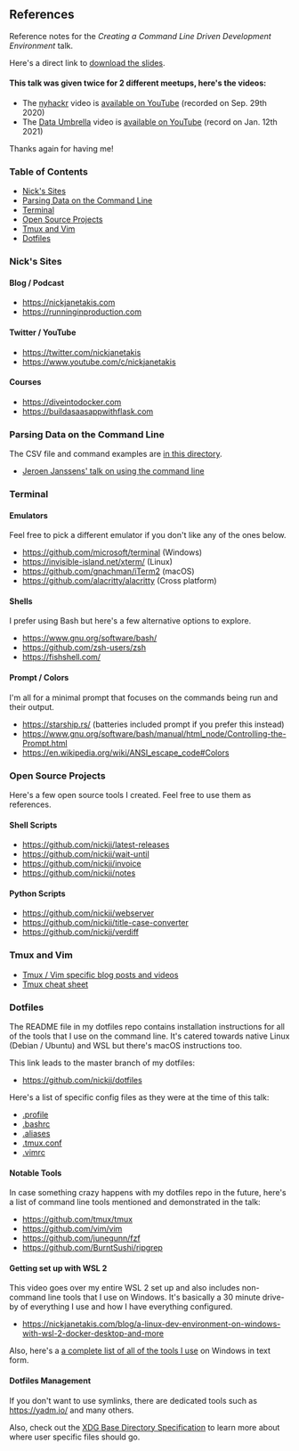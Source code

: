 ## References

Reference notes for the *Creating a Command Line Driven Development
Environment* talk.

Here's a direct link to [download the
slides](https://github.com/nickjj/nyhackr-cli-dev-env/raw/master/nyhackr-cli-dev-env.pdf).

#### This talk was given twice for 2 different meetups, here's the videos:

- The [nyhackr](https://nyhackr.org/) video is [available on
  YouTube](https://www.youtube.com/watch?v=-eASvILZj6w&t=494s) (recorded on
  Sep.  29th 2020)
- The [Data Umbrella](https://www.dataumbrella.org/) video is [available on
  YouTube](https://www.youtube.com/watch?v=y4fYxmE0HZM&t=435s) (record on Jan.
  12th 2021)

Thanks again for having me!

### Table of Contents

- [Nick's Sites](#nicks-sites)
- [Parsing Data on the Command Line](#parsing-data-on-the-command-line)
- [Terminal](#terminal)
- [Open Source Projects](#open-source-projects)
- [Tmux and Vim](#tmux-and-vim)
- [Dotfiles](#dotfiles)

### Nick's Sites

#### Blog / Podcast

- <https://nickjanetakis.com>
- <https://runninginproduction.com>

#### Twitter / YouTube

- <https://twitter.com/nickjanetakis>
- <https://www.youtube.com/c/nickjanetakis>

#### Courses

- <https://diveintodocker.com>
- <https://buildasaasappwithflask.com>

### Parsing Data on the Command Line

The CSV file and command examples are [in this
directory](https://github.com/nickjj/nyhackr-cli-dev-env/tree/master/parsing-csv-example/).

- [Jeroen Janssens' talk on using the command line](https://www.youtube.com/watch?v=QxpOKbv-KQU)

### Terminal

#### Emulators

Feel free to pick a different emulator if you don't like any of the ones below.

- <https://github.com/microsoft/terminal> (Windows)
- <https://invisible-island.net/xterm/> (Linux)
- <https://github.com/gnachman/iTerm2> (macOS)
- <https://github.com/alacritty/alacritty> (Cross platform)

#### Shells

I prefer using Bash but here's a few alternative options to explore.

- <https://www.gnu.org/software/bash/>
- <https://github.com/zsh-users/zsh>
- <https://fishshell.com/>

#### Prompt / Colors

I'm all for a minimal prompt that focuses on the commands being run and their
output.

- <https://starship.rs/> (batteries included prompt if you prefer this instead)
- <https://www.gnu.org/software/bash/manual/html_node/Controlling-the-Prompt.html>
- <https://en.wikipedia.org/wiki/ANSI_escape_code#Colors>

### Open Source Projects

Here's a few open source tools I created. Feel free to use them as references.

#### Shell Scripts

- <https://github.com/nickjj/latest-releases>
- <https://github.com/nickjj/wait-until>
- <https://github.com/nickjj/invoice>
- <https://github.com/nickjj/notes>

#### Python Scripts

- <https://github.com/nickjj/webserver>
- <https://github.com/nickjj/title-case-converter>
- <https://github.com/nickjj/verdiff>

### Tmux and Vim

- [Tmux / Vim specific blog posts and videos](https://nickjanetakis.com/blog/tag/vim-tips-tricks-and-tutorials)
- [Tmux cheat sheet](https://gist.github.com/henrik/1967800)

### Dotfiles

The README file in my dotfiles repo contains installation instructions for
all of the tools that I use on the command line. It's catered towards native
Linux (Debian / Ubuntu) and WSL but there's macOS instructions too.

This link leads to the master branch of my dotfiles:

- <https://github.com/nickjj/dotfiles>

Here's a list of specific config files as they were at the time of this talk:

- [.profile](https://github.com/nickjj/dotfiles/blob/73ed4a38d66fc2a2fb45bec112680a1bae2cff75/.profile)
- [.bashrc](https://github.com/nickjj/dotfiles/blob/73ed4a38d66fc2a2fb45bec112680a1bae2cff75/.bashrc)
- [.aliases](https://github.com/nickjj/dotfiles/blob/73ed4a38d66fc2a2fb45bec112680a1bae2cff75/.aliases)
- [.tmux.conf](https://github.com/nickjj/dotfiles/blob/73ed4a38d66fc2a2fb45bec112680a1bae2cff75/.tmux.conf)
- [.vimrc](https://github.com/nickjj/dotfiles/blob/73ed4a38d66fc2a2fb45bec112680a1bae2cff75/.vimrc)

#### Notable Tools

In case something crazy happens with my dotfiles repo in the future, here's a
list of command line tools mentioned and demonstrated in the talk:

- <https://github.com/tmux/tmux>
- <https://github.com/vim/vim>
- <https://github.com/junegunn/fzf>
- <https://github.com/BurntSushi/ripgrep>

#### Getting set up with WSL 2

This video goes over my entire WSL 2 set up and also includes non-command line
tools that I use on Windows. It's basically a 30 minute drive-by of everything
I use and how I have everything configured.

- <https://nickjanetakis.com/blog/a-linux-dev-environment-on-windows-with-wsl-2-docker-desktop-and-more>

Also, here's a [a complete list of all of the tools I
use](https://nickjanetakis.com/blog/the-tools-i-use) on Windows in text form.

#### Dotfiles Management

If you don't want to use symlinks, there are dedicated tools such as
<https://yadm.io/> and many others.

Also, check out the [XDG Base Directory
Specification](https://specifications.freedesktop.org/basedir-spec/basedir-spec-latest.html)
to learn more about where user specific files should go.
